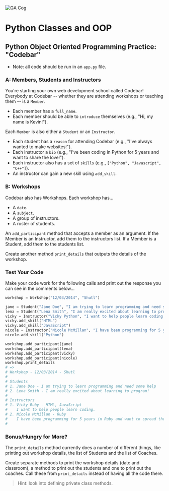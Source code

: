 ![GA Cog](https://ga-dash.s3.amazonaws.com/production/assets/logo-9f88ae6c9c3871690e33280fcf557f33.png)

# Python Classes and OOP

## Python Object Oriented Programming Practice: "Codebar"

- Note: all code should be run in an ```app.py``` file.

### A: Members, Students and Instructors

You're starting your own web development school called Codebar! Everybody at Codebar -- whether they are attending workshops or teaching them -- is a `Member`.
* Each member has a `full_name`.
* Each member should be able to `introduce` themselves (e.g., "Hi, my name is Kevin!").

Each `Member` is also either a `Student` or an `Instructor`.
* Each student has a `reason` for attending Codebar (e.g., "I've always wanted to make websites!").
* Each instructor a `bio` (e.g., "I've been coding in Python for 5 years and want to share the love!").
* Each instructor also has a set of `skills` (e.g., `["Python", "Javascript", "C++"]`).
* An instructor can gain a new skill using `add_skill`.

### B: Workshops

Codebar also has Workshops. Each workshop has...
* A `date`.
* A `subject`.
* A group of instructors.
* A roster of students.

An `add_participant` method that accepts a member as an argument. If the Member is an Instructor, add them to the instructors list. If a Member is a Student, add them to the students list.

Create another method `print_details` that outputs the details of the workshop.

### Test Your Code

Make your code work for the following calls and print out the response you can see in the comments below...

```py
workshop = Workshop("12/03/2014", "Shutl")

jane = Student("Jane Doe", "I am trying to learn programming and need some help")
lena = Student("Lena Smith", "I am really excited about learning to program!")
vicky = Instructor("Vicky Python", "I want to help people learn coding.")
vicky.add_skill("HTML")
vicky.add_skill("JavaScript")
nicole = Instructor("Nicole McMillan", "I have been programming for 5 years in Python and want to spread the love")
nicole.add_skill("Python")

workshop.add_participant(jane)
workshop.add_participant(lena)
workshop.add_participant(vicky)
workshop.add_participant(nicole)
workshop.print_details
# =>
# Workshop - 12/03/2014 - Shutl
#
# Students
# 1. Jane Doe - I am trying to learn programming and need some help
# 2. Lena Smith - I am really excited about learning to program!
#
# Instructors
# 1. Vicky Ruby - HTML, JavaScript
#    I want to help people learn coding.
# 2. Nicole McMillan - Ruby
#    I have been programming for 5 years in Ruby and want to spread the love
#
```

### Bonus/Hungry for More?

The `print_details` method currently does a number of different things, like printing out workshop details, the list of Students and the list of Coaches.

Create separate methods to print the workshop details (date and classroom), a method to print out the students and one to print out the coaches. Call these from `print_details` instead of having all the code there.

> Hint: look into defining private class methods.
